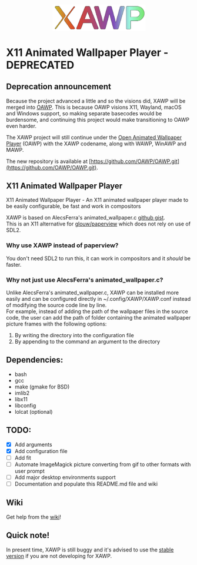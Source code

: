 <p align="center">
  <img src="./icons/logo_gradient_v2.svg" width="50%">
</p>

# X11 Animated Wallpaper Player - **DEPRECATED**

## Deprecation announcement

Because the project advanced a little and so the visions did, XAWP will be merged into [OAWP](https://github.com/OAWP/OAWP.git). This is because OAWP visions X11, Wayland, macOS and Windows support, so making separate basecodes would be burdensome, and continuing this project would make transitioning to OAWP even harder.

The XAWP project will still continue under the [Open Animated Wallpaper Player](https://github.com/OAWP/OAWP.git) (OAWP) with the XAWP codename, along with WAWP, WinAWP and MAWP.

The new repository is available at [https://github.com/OAWP/OAWP.git](https://github.com/OAWP/OAWP.git).

## X11 Animated Wallpaper Player

X11 Animated Wallpaper Player - An X11 animated wallpaper player made to be easily configurable, be fast and work in compositors

XAWP is based on AlecsFerra's animated_wallpaper.c [github gist](https://gist.github.com/AlecsFerra/ef1cc008990319f3b676eb2d8aa89903).<br>
This is an X11 alternative for [glouw/paperview](https://github.com/glouw/paperview) which does not rely on use of SDL2.

### Why use XAWP instead of paperview?

You don't need SDL2 to run this, it can work in compositors and it _should_ be faster.

### Why not just use AlecsFerra's animated_wallpaper.c?

Unlike AlecsFerra's animated_wallpaper.c, XAWP can be installed more easily and can be configured directly in ~/.config/XAWP/XAWP.conf instead of modifying the source code line by line.<br>
For example, instead of adding the path of the wallpaper files in the source code, the user can add the path of folder containing the animated wallpaper picture frames with the following options:

1. By writing the directory into the configuration file
2. By appending to the command an argument to the directory

## Dependencies:

* bash
* gcc
* make (gmake for BSD)
* imlib2
* libx11
* libconfig
* lolcat (optional)

## TODO:

* [x] Add arguments
* [x] Add configuration file
* [ ] Add fit
* [ ] Automate ImageMagick picture converting from gif to other formats with user prompt
* [ ] Add major desktop environments support
* [ ] Documentation and populate this README.md file and wiki

## Wiki

Get help from the [wiki](https://github.com/TheRealOne78/XAWP/wiki)!

## Quick note!

In present time, XAWP is still buggy and it's advised to use the [stable version](https://github.com/TheRealOne78/XAWP/tree/stable) if you are not developing for XAWP.
